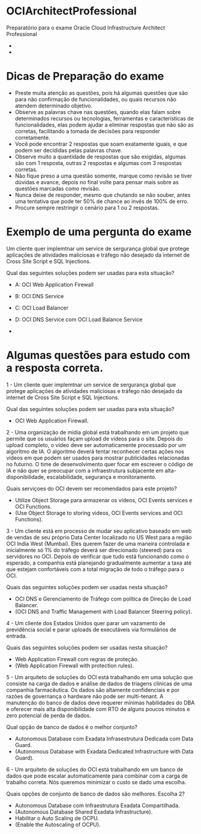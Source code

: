 # OCIArchitectProfessional
Preparatório para o exame Oracle Cloud Infrastructure Architect Professional

-

-

# Dicas de Preparação do exame

- Preste muita atenção as questões, pois há algumas questões que são para não confirmação de funcionalidades, ou quais recursos não atendem determinado objetivo.
- Observe as palavras chave nas questões, quando elas falam sobre determinados recursos ou tecnologias, ferramentas e características de funcionalidades, elas podem ajudar a eliminar respostas que não são as corretas, facilitando a tomada de decisões para responder corretamente.
- Você pode encontrar 2 respostas que soam exatamente iguais, e que podem ser decididas pelas palavras chave.
- Observe muito a quantidade de respostas que são exigidas, algumas são com 1 resposta, outras 2 respostas e algumas com 3 respostas corretas.
- Não fique preso a uma questão somente, marque como revisão se tiver dúvidas e avance, depois no final volte para pensar mais sobre as questões marcadas como revisão.
- Nunca deixe de responder, mesmo que chutando se não souber, antes uma tentativa que pode ter 50% de chance ao invés de 100% de erro.
- Procure sempre restringir o cenário para 1 ou 2 respostas.


# Exemplo de uma pergunta do exame


Um cliente quer implemtnar um service de sergurança global que protege aplicações de atividades maliciosas e tráfego não desejado da internet de Cross Site Script e SQL Injections.

Qual das seguintes soluções podem ser usadas para esta situação?

- A: OCI Web Application Firewall
- B: OCI DNS Service
- C: OCI Load Balancer
- D: OCI DNS Service com OCI Load Balance Service

-

#


# Algumas questões para estudo com a resposta correta.

1 - Um cliente quer implemtnar um service de sergurança global que protege aplicações de atividades maliciosas e tráfego não desejado da internet de Cross Site Script e SQL Injections.

Qual das seguintes soluções podem ser usadas para esta situação?

- OCI Web Application Firewall.


2 - Uma organização de mídia global está trabalhando em um projeto que permite que os usuários façam upload de vídeos para o site. Depois do upload completo, o vídeo deve ser automaticamente processado por um algoritmo de IA. O algoritmo deverá tentar reconhecer certas ações nos vídeos em que podem ser usados para mostrar publicidades relacionadas no futurno. O time de desenvolvimento quer focar em escrever o código de IA e não quer se preocupar com a infraestrutura subjacente em alta-disponibilidade, escalabilidade, segurança e monitoramento.

Quais serviçoes do OCI devem ser recomendados para este projeto?

- Utilize Object Storage para armazenar os vídeos, OCI Events services e OCI Functions.
- (Use Object Storage to storing videos, OCI Events services and OCI Functions).


3 - Um cliente está em processo de mudar seu aplicativo baseado em web de vendas de seu próprio Data Center localizado no US West para a região OCI India West (Mumbai). Eles querem fazer de uma maneira controlada e inicialmente só 1% do tráfego deverá ser direcionado (steered) para os servidores no OCI. Depois de verificar que tudo está funcionando como o esperado, a companhia está planejando gradualmente aumentar a taxa até que estejam confortáveis com a total migração de todo o tráfego para o OCI.

Quais das seguintes soluções podem ser usadas nesta situação?

- OCI DNS e Gerenciamento de Tráfego com política de Direção de Load Balancer.
- (OCI DNS and Traffic Management with Load Balancer Steering policy).


4 - Um cliente dos Estados Unidos quer parar um vazamento de previdência social e parar uploads de executáveis via formulários de entrada.

Quais das seguintes soluções podem ser usadas nesta situação?

- Web Application Firewall com regras de proteção.
- (Web Application Firewall with protection rules).


5 - Um arquiteto de soluções do OCI está trabalhando em uma solução que consiste na carga de dados e análise de dados de triagens clínicas de uma companhia farmacêutica. Os dados são altamente confidenciais e por razões de governança o hardware não pode ser multi-tenant. A manutenção do banco de dados deve requerer mínimas habilidades do DBA e oferecer mais alta disponibilidade com RTO de alguns poucos minutos e zero potencial de perda de dados.

Qual opção de banco de dados é o melhor conjunto?

- Autonomous Database com Exadata Infrasestrutura Dedicada com Data Guard.
- (Autonomous Database with Exadata Dedicated Infrastructure with Data Guard).


6 - Um arquiteto de soluções do OCI está trabalhando em um banco de dados que pode escalar automaticamente para combinar com a carga de trabalho correta. Nós queremos minimizar o custo se dado uma escolha.

Quais opções de conjunto de banco de dados são melhores. Escolha 2?

- Autonomous Database com Infraestrutura Exadata Compartilhada.
- (Autonomous Database Shared Exadata Infrastructure).
- Habilitar o Auto Scaling de OCPU.
- (Enable the Autoscaling of OCPU).


